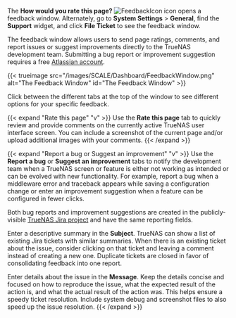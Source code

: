 &NewLine;

The **How would you rate this page?** ![FeedbackIcon](/images/SCALE/Dashboard/FeedbackIcon.png "Feedback Icon") icon opens a feedback window.
Alternately, go to **System Settings** > **General**, find the **Support** widget, and click **File Ticket** to see the feedback window.

The feedback window allows users to send page ratings, comments, and report issues or suggest improvements directly to the TrueNAS development team.
Submitting a bug report or improvement suggestion requires a free [Atlassian account](https://id.atlassian.com/signup).

{{< trueimage src="/images/SCALE/Dashboard/FeedbackWindow.png" alt="The Feedback Window" id="The Feedback Window" >}}

Click between the different tabs at the top of the window to see different options for your specific feedback.

{{< expand "Rate this page" "v" >}}
Use the **Rate this page** tab to quickly review and provide comments on the currently active TrueNAS user interface screen.
You can include a screenshot of the current page and/or upload additional images with your comments.
{{< /expand >}}

{{< expand "Report a bug or Suggest an improvement" "v" >}}
Use the **Report a bug** or **Suggest an improvement** tabs to notify the development team when a TrueNAS screen or feature is either not working as intended or can be evolved with new functionality.
For example, report a bug when a middleware error and traceback appears while saving a configuration change or enter an improvement suggestion when a feature can be configured in fewer clicks.

Both bug reports and improvement suggestions are created in the publicly-visible [TrueNAS Jira project](https://ixsystems.atlassian.net/jira/software/c/projects/NAS/) and have the same reporting fields.

Enter a descriptive summary in the **Subject**.
TrueNAS can show a list of existing Jira tickets with similar summaries.
When there is an existing ticket about the issue, consider clicking on that ticket and leaving a comment instead of creating a new one.
Duplicate tickets are closed in favor of consolidating feedback into one report.

Enter details about the issue in the **Message**.
Keep the details concise and focused on how to reproduce the issue, what the expected result of the action is, and what the actual result of the action was.
This helps ensure a speedy ticket resolution.
Include system debug and screenshot files to also speed up the issue resolution.
{{< /expand >}}

